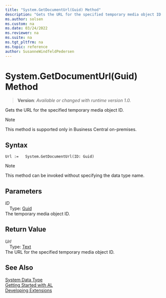 ```yaml
---
title: "System.GetDocumentUrl(Guid) Method"
description: "Gets the URL for the specified temporary media object ID."
ms.author: solsen
ms.custom: na
ms.date: 03/24/2022
ms.reviewer: na
ms.suite: na
ms.tgt_pltfrm: na
ms.topic: reference
author: SusanneWindfeldPedersen
---
```

[//]: # (START>DO_NOT_EDIT)
[//]: # (IMPORTANT:Do not edit any of the content between here and the END>DO_NOT_EDIT.)
[//]: # (Any modifications should be made in the .xml files in the ModernDev repo.)
# System.GetDocumentUrl(Guid) Method
> **Version**: _Available or changed with runtime version 1.0._

Gets the URL for the specified temporary media object ID.

> [!NOTE]
> This method is supported only in Business Central on-premises.

## Syntax
```AL
Url :=   System.GetDocumentUrl(ID: Guid)
```
> [!NOTE]
> This method can be invoked without specifying the data type name.
## Parameters
*ID*  
&emsp;Type: [Guid](../guid/guid-data-type.md)  
The temporary media object ID.  


## Return Value
*Url*  
&emsp;Type: [Text](../text/text-data-type.md)  
The URL for the specified temporary media object ID.


[//]: # (IMPORTANT: END>DO_NOT_EDIT)
## See Also
[System Data Type](system-data-type.md)  
[Getting Started with AL](../../devenv-get-started.md)  
[Developing Extensions](../../devenv-dev-overview.md)
